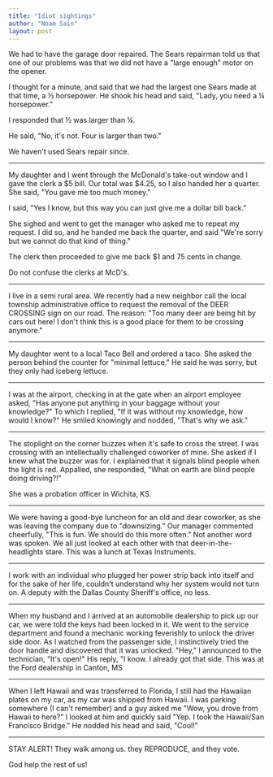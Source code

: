 ```yaml
---
title: "Idiot sightings"
author: "Noam Sain"
layout: post
---
```


We had to have the garage door repaired. The Sears repairman told us that one of our problems was that we did not have a "large enough" motor on the opener.

I thought for a minute, and said that we had the largest one Sears made at that time, a &frac12; horsepower. He shook his head and said, "Lady, you need a &frac14; horsepower."

I responded that &frac12; was larger than &frac14;.

He said, "No, it's not. Four is larger than two."

We haven't used Sears repair since.

---

My daughter and I went through the McDonald's take-out window and I gave the clerk a $5 bill. Our total was $4.25, so I also handed her a quarter. She said, "You gave me too much money."

I said, "Yes I know, but this way you can just give me a dollar bill back."

She sighed and went to get the manager who asked me to repeat my request. I did so, and he handed me back the quarter, and said "We're sorry but we cannot do that kind of thing."

The clerk then proceeded to give me back $1 and 75 cents in change.

Do not confuse the clerks at McD's.

---

I live in a semi rural area. We recently had a new neighbor call the local township administrative office to request the removal of the DEER CROSSING sign on our road. The reason: "Too many deer are being hit by cars out here! I don't think this is a good place for them to be crossing anymore."

---

My daughter went to a local Taco Bell and ordered a taco. She asked the person behind the counter for "minimal lettuce." He said he was sorry, but they only had iceberg lettuce.

---

I was at the airport, checking in at the gate when an airport employee asked, "Has anyone put anything in your baggage without your knowledge?" To which I replied, "If it was without my knowledge, how would I know?" He smiled knowingly and nodded, "That's why we ask."

---

The stoplight on the corner buzzes when it's safe to cross the street. I was crossing with an intellectually challenged coworker of mine. She asked if I knew what the buzzer was for. I explained that it signals blind people when the light is red. Appalled, she responded, "What on earth are blind people doing driving?!"

She was a probation officer in Wichita, KS.

---

We were having a good-bye luncheon for an old and dear coworker, as she was leaving the company due to "downsizing." Our manager commented cheerfully, "This is fun. We should do this more often." Not another word was spoken. We all just looked at each other with that deer-in-the-headlights stare. This was a lunch at Texas Instruments.

---

I work with an individual who plugged her power strip back into itself and for the sake of her life, couldn't understand why her system would not turn on. A deputy with the Dallas County Sheriff's office, no less.

---

When my husband and I arrived at an automobile dealership to pick up our car, we were told the keys had been locked in it. We went to the service department and found a mechanic working feverishly to unlock the driver side door. As I watched from the passenger side, I instinctively tried the door handle and discovered that it was unlocked. "Hey," I announced to the technician, "It's open!" His reply, "I know. I already got that side. This was at the Ford dealership in Canton, MS

---

When I left Hawaii and was transferred to Florida, I still had the Hawaiian plates on my car, as my car was shipped from Hawaii. I was parking somewhere (I can't remember) and a guy asked me "Wow, you drove from Hawaii to here?" I looked at him and quickly said "Yep. I took the Hawaii/San Francisco Bridge." He nodded his head and said, "Cool!"

---

STAY ALERT! They walk among us. they REPRODUCE, and they vote.

God help the rest of us!
